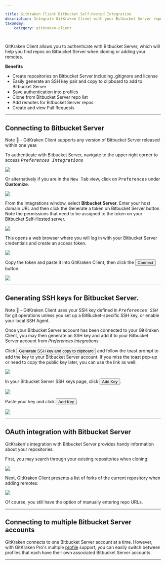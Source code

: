 ```yaml
---

title: GitKraken Client Bitbucket Self-Hosted Integration
description: Integrate GitKraken Client with your Bitbucket Server repository by following these steps.
taxonomy:
    category: gitkraken-client

---
```


GitKraken Client allows you to authenticate with Bitbucket Server, which will help you find repos on Bitbucket Server when cloning or adding your remotes.

**Benefits**

* Create repositories on Bitbucket Server including .gitignore and license
* Easily generate an SSH key pair and copy to clipboard to add to Bitbucket Server
* Save authentication into profiles
* Clone from Bitbucket Server repo list
* Add remotes for Bitbucket Server repos
* Create and view Pull Requests

***

## Connecting to Bitbucket Server

<div class='callout callout'>
    <p>Note 📝 - GitKraken Client supports any version of Bitbucket Server released within one year.</p>
</div>

To authenticate with Bitbucket Server, navigate to the upper right corner to access <kbd><i> <i class="fas fa-cog"></i> Preferences    <i class='fa fa-caret-right'></i>     Integrations</i></kbd>

<img src="/wp-content/uploads/preferences.png" srcset="/wp-content/uploads/preferences@2x.png" class="img-bordered img-responsive center">

Or alternatively if you are in the <kbd>New Tab</kbd> view, click on <kbd>Preferences</kbd> under <strong>Customize</strong>.

<img src="/wp-content/uploads/customize.png" srcset="/wp-content/uploads/customize@2x.png" class="img-bordered img-responsive center">

From the Integrations window, select **Bitbucket Server**. Enter your host domain URL and then click the Generate a token on Bitbucket Server button. Note the permissions that need to be assigned to the token on your Bitbucket Self-Hosted server.

<img src="/wp-content/uploads/preferences-authentication-bitbucket-server.png" srcset="/wp-content/uploads/preferences-authentication-bitbucket-server@2x.png 2x" class="img-responsive center img-bordered">

This opens a web browser where you will log in with your Bitbucket Server credentials and create an access token.

<img src='/wp-content/uploads/BitbucketServerPAT.png' class="img-responsive center img-bordered">

Copy the token and paste it into GitKraken Client, then click the <button class='button button--success button--ui button--nolink'>Connect</span></button> button.

<img src="/wp-content/uploads/bitbucket-server-connected.png" srcset="/wp-content/uploads/bitbucket-server-connected@2x.png 2x" class="img-responsive center img-bordered">

***
## Generating SSH keys for Bitbucket Server.
<div class='callout callout'>
    <p>Note 📝 - GitKraken Client uses your SSH key defined in <kbd><i>Preferences  <i class='fa fa-caret-right'></i>  SSH</i></kbd> for git operations unless you set up a BitBucket-specific SSH key, or enable your local SSH Agent.</p>
</div>

Once your Bitbucket Server account has been connected to your GitKraken Client, you may then generate an SSH key and add it to your Bitbucket Server account from <em class='context-menu'>Preferences     <i class='fa fa-caret-right'></i>    Integrations</em>

Click <button class='button button--success button--ui button--nolink'>Generate SSH key and copy to clipboard</span></button> and follow the toast prompt to add the key to your Bitbucket Server account. If you miss the toast pop-up or need to copy the public key later, you can use the link as well.

<img src='/wp-content/uploads/bitbucket-server-SSHkey.png' class="img-responsive center img-bordered">

In your Bitbucket Server SSH keys page, click <button class='button button--primary button--ui button--nolink'>Add Key</span></button>.

<img src='/wp-content/uploads/bitbucket-server-add-key.png' class="img-responsive center img-bordered">

Paste your key and click <button class='button button--primary button--ui button--nolink'>Add Key</span></button>.

<img src="/wp-content/uploads/bitbucket-server-SSHkey-add.png" srcset="/wp-content/uploads/bitbucket-server-SSHkey-add@2x.png 2x" class="img-responsive center img-bordered">

***
## OAuth integration with Bitbucket Server
GitKraken's integration with Bitbucket Server provides handy information about your repositories.

First, you may search through your existing repositories when cloning:

<img src="/wp-content/uploads/bitbucket-server-clone-menu.png" srcset="/wp-content/uploads/bitbucket-server-clone-menu@2x.png 2x" class="img-responsive center img-bordered">

Next, GitKraken Client presents a list of forks of the current repository when adding remotes:

<img src="/wp-content/uploads/-server-add-remote.png" class="img-responsive center img-bordered">

Of course, you still have the option of manually entering repo URLs.

***

## Connecting to multiple Bitbucket Server accounts

GitKraken connects to one Bitbucket Server account at a time. However, with GitKraken Pro's multiple <a href="/start-here/profiles">profile</a> support, you can easily switch between profiles that each have their own associated Bitbucket Server accounts.

***
